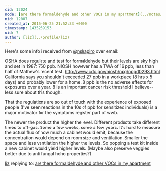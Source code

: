 ```yaml
---
cid: 12024
node: [are there formaldehyde and other VOCs in my apartment](../notes/liz/06-25-2015/are-there-formaldehyde-and-other-vocs-in-my-apartment)
nid: 12007
created_at: 2015-06-25 21:52:33 +0000
timestamp: 1435269153
uid: 7
author: [liz](../profile/liz)
---
```


Here's some info i received from [@nshapiro](/profile/nshapiro) over email: 

OSHA does regulate and test for formaldehyde but their levels are sky high and set in 1987: 750 ppb.  NIOSH however has a TWA of 16 ppb, less than half of Mathew's recent test. http://www.cdc.gov/niosh/npg/npgd0293.html California says you shouldn't exceeded 27 ppb in a workplace (8 hrs x 5 days) and probably lower for a home. 8 ppb is the no adverse effects  for exposures over a year. 8 is an important cancer risk threshold I believe--less sure about this though. 

That the regulations are so out of touch with the experience of exposed people (I've seen reactions in the 10s of ppb for sensitized individuals) is a major motivator for the symptoms register part of wwb. 

The newer the product the higher the level. Different products take different times to off-gas. Some a few weeks, some a few years. It's hard to measure the actual flux of how much a cabinet would emit, because the concentration would depend on room size and ventilation. Smaller the space and less ventilation the higher the levels. So popping a test kit inside a new cabinet would yield higher levels. (Maybe also preserve veggies better due to anti fungal hcho properties?)

[liz](../profile/liz) replying to: [are there formaldehyde and other VOCs in my apartment](../notes/liz/06-25-2015/are-there-formaldehyde-and-other-vocs-in-my-apartment)

